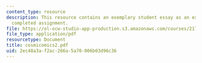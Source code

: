```yaml
---
content_type: resource
description: This resource contains an exemplary student essay as an example of a
  completed assignment.
file: https://ol-ocw-studio-app-production.s3.amazonaws.com/courses/21l-325-small-wonders-staying-alive-spring-2007/2ec48a3af2ac266a5a70006b03d96c36_cosmicomics2.pdf
file_type: application/pdf
resourcetype: Document
title: cosmicomics2.pdf
uid: 2ec48a3a-f2ac-266a-5a70-006b03d96c36
---
```


